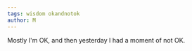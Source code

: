 ```yaml
---
tags: wisdom okandnotok
author: M
---
```

Mostly I'm OK, and then yesterday I had a moment of not OK. 